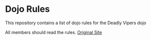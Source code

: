 Dojo Rules
==========

This repository contains a list of dojo rules for the Deadly Vipers dojo

All members should read the rules.  [Original Site](https://github.com/deadlyvipers)
